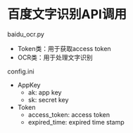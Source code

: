 # 百度文字识别API调用

baidu_ocr.py

- Token类：用于获取access token
- OCR类：用于处理文字识别

config.ini

- AppKey
  - ak: app key
  - sk: secret key
- Token
  - access_token: access token
  - expired_time: expired time stamp

